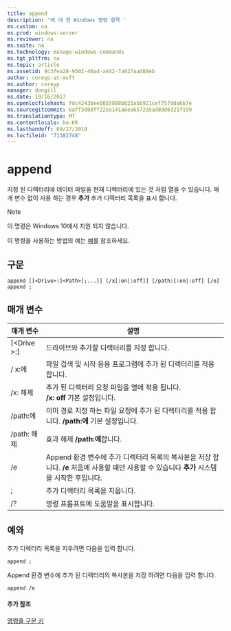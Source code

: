 ```yaml
---
title: append
description: '에 대 한 Windows 명령 항목 '
ms.custom: na
ms.prod: windows-server
ms.reviewer: na
ms.suite: na
ms.technology: manage-windows-commands
ms.tgt_pltfrm: na
ms.topic: article
ms.assetid: 9c3fea20-9502-40ad-a442-7a927aad88eb
author: coreyp-at-msft
ms.author: coreyp
manager: dongill
ms.date: 10/16/2017
ms.openlocfilehash: fdc4243bee8055888b023a56921cef757dda6b7e
ms.sourcegitcommit: 6aff3d88ff22ea141a6ea6572a5ad8dd6321f199
ms.translationtype: MT
ms.contentlocale: ko-KR
ms.lasthandoff: 09/27/2019
ms.locfileid: "71382748"
---
```

# <a name="append"></a>append



지정 된 디렉터리에 데이터 파일을 현재 디렉터리에 있는 것 처럼 열을 수 있습니다. 매개 변수 없이 사용 하는 경우 **추가** 추가 디렉터리 목록을 표시 합니다.

> [!NOTE]
> 이 명령은 Windows 10에서 지원 되지 않습니다.
>

이 명령을 사용하는 방법의 예는 [예](#BKMK_examples)를 참조하세요.

## <a name="syntax"></a>구문

```
append [[<Drive>:]<Path>[;...]] [/x[:on|:off]] [/path:[:on|:off] [/e] 
append ;
```

## <a name="parameters"></a>매개 변수

|     매개 변수     |                                                                                 설명                                                                                 |
|-------------------|-----------------------------------------------------------------------------------------------------------------------------------------------------------------------------|
| [\<Drive >:] <Path> |                                                                 드라이브와 추가할 디렉터리를 지정 합니다.                                                                  |
|       / x:에       |                                                  파일 검색 및 시작 응용 프로그램에 추가 된 디렉터리를 적용합니다.                                                  |
|      /x: 해제       |                                     추가 된 디렉터리 요청 파일을 열에 적용 됩니다.</br>**/x: off** 기본 설정입니다.                                     |
|     /path:에      |                               이미 경로 지정 하는 파일 요청에 추가 된 디렉터리를 적용 합니다. **/path:에** 기본 설정입니다.                               |
|     /path: 해제     |                                                                    효과 해제 **/path:에**합니다.                                                                    |
|        /e         | Append 환경 변수에 추가 디렉터리 목록의 복사본을 저장 합니다. **/e** 처음에 사용할 때만 사용할 수 있습니다 **추가** 시스템을 시작한 후입니다. |
|         ;         |                                                                     추가 디렉터리 목록을 지웁니다.                                                                     |
|        /?         |                                                                    명령 프롬프트에 도움말을 표시합니다.                                                                     |

## <a name="BKMK_examples"></a>예와

추가 디렉터리 목록을 지우려면 다음을 입력 합니다.
```
append ;
```
Append 환경 변수에 추가 된 디렉터리의 복사본을 저장 하려면 다음을 입력 합니다.
```
append /e
```

#### <a name="additional-references"></a>추가 참조

[명령줄 구문 키](command-line-syntax-key.md)
